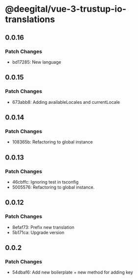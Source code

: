 # @deegital/vue-3-trustup-io-translations

## 0.0.16

### Patch Changes

- bd17285: New language

## 0.0.15

### Patch Changes

- 673abb8: Adding availableLocales and currentLocale

## 0.0.14

### Patch Changes

- 108365b: Refactoring to global instance

## 0.0.13

### Patch Changes

- 46cbffc: Ignoring test in tsconfig
- 5005576: Refactoring to global instance.

## 0.0.12

### Patch Changes

- 8efaf73: Prefix new translation
- 5b171ca: Upgrade version

## 0.0.2

### Patch Changes

- 54dbaf6: Add new boilerplate + new method for adding key
